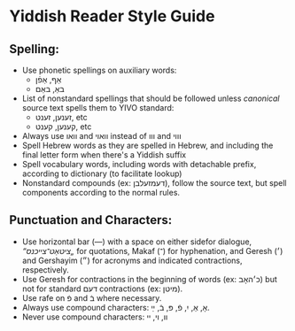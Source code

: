 # Yiddish Reader Style Guide

## Spelling:

- Use phonetic spellings on auxiliary words:
  - אַף, אַפֿן
  - באַ, באַם
- List of nonstandard spellings that should be followed unless _canonical_ source text spells them to YIVO standard:
  - זענען, זענט, etc
  - קענען, קענט, etc
- Always use וואו and וואוי instead of ווו and וווי
- Spell Hebrew words as they are spelled in Hebrew, and including the final letter form when there's a Yiddish suffix
- Spell vocabulary words, including words with detachable prefix, according to dictionary (to facilitate lookup)
- Nonstandard compounds (ex: דעמזעלבן), follow the source text, but spell components according to the normal rules.

## Punctuation and Characters:

- Use horizontal bar (―) with a space on either sidefor dialogue, <em dir='rtl'>„ציטאַט־צייכנס“</em> for quotations, Makaf (־) for hyphenation, and Geresh (׳) and Gershayim (״) for acronyms and indicated contractions, respectively.
- Use Geresh for contractions in the beginning of words (ex: כ׳האָב) but not for standard דעם contractions (ex: מיטן).
- Use rafe on פֿ and בֿ where necessary.
- Always use compound characters: אָ, אַ, יִ, פֿ, פּ, בֿ, ײַ. 
- Never use compound characters: וו, וי, יי

